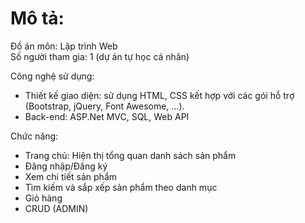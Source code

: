 # Mô tả:
Đồ án môn: Lập trình Web  
Số người tham gia: 1 (dự án tự học cá nhân)  

Công nghệ sử dụng:  
- Thiết kế giao diện: sử dụng HTML, CSS kết hợp với các gói hỗ trợ (Bootstrap, jQuery, Font Awesome, ...).
- Back-end: ASP.Net MVC, SQL, Web API

Chức năng:  
- Trang chủ: Hiện thị tổng quan danh sách sản phẩm
- Đăng nhập/Đăng ký
- Xem chi tiết sản phẩm
- Tìm kiếm và sắp xếp sản phẩm theo danh mục
- Giỏ hàng
- CRUD (ADMIN)
